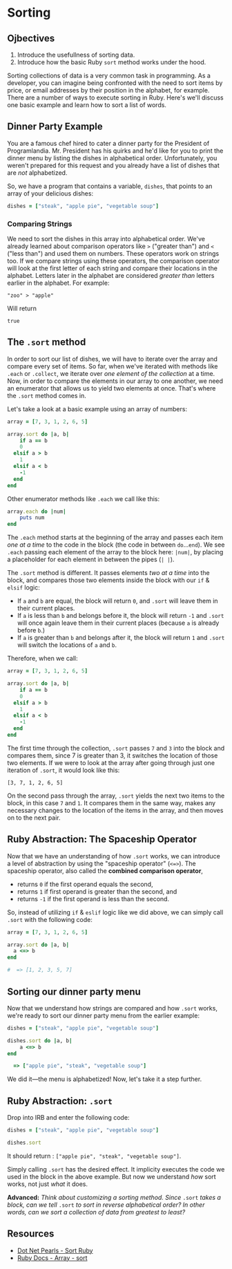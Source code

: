 # Sorting

## Ojbectives

1. Introduce the usefullness of sorting data.
2. Introduce how the basic Ruby `sort` method works under the hood.

Sorting collections of data is a very common task in programming. As a developer, you can imagine being confronted with the need to sort items by price, or email addresses by their position in the alphabet, for example. There are a number of ways to execute sorting in Ruby. Here's we'll discuss one basic example and learn how to sort a list of words. 

## Dinner Party Example

You are a famous chef hired to cater a dinner party for the President of Programlandia. Mr. President has his quirks and he'd like for you to print the dinner menu by listing the dishes in alphabetical order. Unfortunately, you weren't prepared for this request and you already have a list of dishes that are *not* alphabetized.  

So, we have a program that contains a variable, `dishes`, that points to an array of your delicious dishes: 

```ruby
dishes = ["steak", "apple pie", "vegetable soup"]
```

### Comparing Strings

We need to sort the dishes in this array into alphabetical order. We've already learned about comparison operators like `>` ("greater than") and `<` ("less than") and used them on numbers. These operators work on strings too. If we compare strings using these operators, the comparison operator will look at the first letter of each string and compare their locations in the alphabet. Letters later in the alphabet are considered *greater than* letters earlier in the alphabet. For example: 

`"zoo" > "apple"`

Will return 

`true`

## The `.sort` method

In order to sort our list of dishes, we will have to iterate over the array and compare every set of items. So far, when we've iterated with methods like `.each` or `.collect`, we iterate over *one element of the collection* at a time. Now, in order to compare the elements in our array to one another, we need an enumerator that allows us to yield two elements at once. That's where the `.sort` method comes in. 

Let's take a look at a basic example using an array of numbers:

```ruby
array = [7, 3, 1, 2, 6, 5]

array.sort do |a, b|
	if a == b
    0
  elsif a > b
    1
  elsif a < b
    -1
  end
end
```

Other enumerator methods like `.each` we call like this: 

```ruby
array.each do |num|
	puts num 
end
```

The `.each` method starts at the beginning of the array and passes each item *one at a time* to the code in the block (the code in between `do`...`end`). We see `.each` passing each element of the array to the block here: `|num|`, by placing a placeholder for each element in between the pipes (`| |`). 

The `.sort` method is different. It passes elements *two at a time* into the block, and compares those two elements inside the block with our `if` & `elsif` logic:

* If `a` and `b` are equal, the block will return `0`, and `.sort` will leave them in their current places.
* If `a` is less than `b` and belongs before it, the block will return `-1` and `.sort` will once again leave them in their current places (because `a` is already before `b`.) 
* If `a` is greater than `b` and belongs after it, the block will return `1` and `.sort` will switch the locations of `a` and `b`.  

Therefore, when we call: 

```ruby
array = [7, 3, 1, 2, 6, 5]

array.sort do |a, b|
	if a == b
    0
  elsif a > b
    1
  elsif a < b
    -1
  end
end
```

The first time through the collection, `.sort` passes `7` and `3` into the block and compares them, since 7 is greater than 3, it switches the location of those two elements. If we were to look at the array after going through just one iteration of `.sort`, it would look like this: 

`[3, 7, 1, 2, 6, 5]`

On the second pass through the array, `.sort` yields the next two items to the block, in this case `7` and `1`. It compares them in the same way, makes any necessary changes to the location of the items in the array, and then moves on to the next pair. 

## Ruby Abstraction: The Spaceship Operator

Now that we have an understanding of how `.sort` works, we can introduce a level of abstraction by using the "spaceship operator" (`<=>`). The spaceship operator, also called the **combined comparison operator**, 

* returns `0` if the first operand equals the second, 
* returns `1` if first operand is greater than the second, and 
* returns `-1` if the first operand is less than the second. 

So, instead of utilizing `if` & `eslif` logic like we did above, we can simply call `.sort` with the following code: 

```ruby
array = [7, 3, 1, 2, 6, 5]

array.sort do |a, b|
  a <=> b
end

#  => [1, 2, 3, 5, 7] 
```

## Sorting our dinner party menu 

Now that we understand how strings are compared and how `.sort` works, we're ready to sort our dinner party menu from the earlier example:

```ruby
dishes = ["steak", "apple pie", "vegetable soup"]

dishes.sort do |a, b|
	a <=> b
end

  => ["apple pie", "steak", "vegetable soup"]
```

We did it—the menu is alphabetized! Now, let's take it a step further. 

## Ruby Abstraction: `.sort`

 Drop into IRB and enter the following code: 

```ruby
dishes = ["steak", "apple pie", "vegetable soup"]

dishes.sort
```

It should return : `["apple pie", "steak", "vegetable soup"]`. 

Simply calling `.sort` has the desired effect. It implicity executes the code we used in the block in the above example. But now we understand *how* sort works, not just *what* it does. 

**Advanced:** *Think about customizing a sorting method. Since* `.sort` *takes a block, can we tell* `.sort` *to sort in reverse alphabetical order? In other words, can we sort a collection of data from greatest to least?*

## Resources

* [Dot Net Pearls - Sort Ruby](http://www.dotnetperls.com/sort-ruby)
* [Ruby Docs - Array - sort](http://ruby-doc.org/core-2.2.0/Array.html#method-i-sort)










